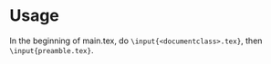 # Usage
In the beginning of main.tex, do `\input{<documentclass>.tex}`, then `\input{preamble.tex}`.
